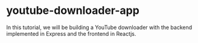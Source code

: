 # youtube-downloader-app
In this tutorial, we will be building a YouTube downloader with the backend implemented in Express and the frontend in Reactjs.


